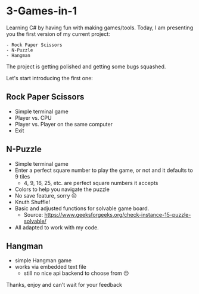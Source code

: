 ﻿# 3-Games-in-1

Learning C# by having fun with making games/tools.
Today, I am presenting you the first version of my current project:

	- Rock Paper Scissors
	- N-Puzzle
	- Hangman


The project is getting polished and getting some bugs squashed.


Let's start introducing the first one:
## Rock Paper Scissors

- Simple terminal game
- Player vs. CPU
- Player vs. Player on the same computer
- Exit 


## N-Puzzle

- Simple terminal game
- Enter a perfect square number to play the game, or not and it defaults to 9 tiles
	- 4, 9, 16, 25, etc. are perfect square numbers it accepts
- Colors to help you navigate the puzzle
- No save feature, sorry 😔
- Knuth Shuffle!
- Basic and adjusted functions for solvable game board.
	- Source: https://www.geeksforgeeks.org/check-instance-15-puzzle-solvable/
- All adapted to work with my code.

## Hangman

- simple Hangman game
- works via embedded text file
	- still no nice api backend to choose from 😔

Thanks, enjoy and can't wait for your feedback


